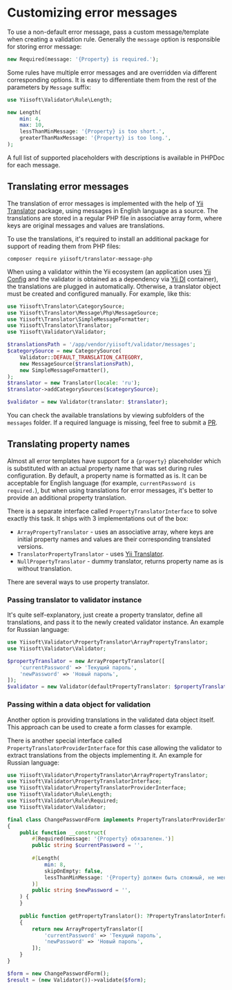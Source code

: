 # Customizing error messages

To use a non-default error message, pass a custom message/template when creating a validation rule. Generally the 
`message` option is responsible for storing error message:

```php
new Required(message: '{Property} is required.');
```

Some rules have multiple error messages and are overridden via different corresponding options.
It is easy to differentiate them from the rest of the parameters by `Message` suffix:

```php
use Yiisoft\Validator\Rule\Length;

new Length(  
    min: 4,  
    max: 10,
    lessThanMinMessage: '{Property} is too short.',  
    greaterThanMaxMessage: '{Property} is too long.',  
);
```

A full list of supported placeholders with descriptions is available in PHPDoc for each message.

## Translating error messages

The translation of error messages is implemented with the help of [Yii Translator] package, using messages in English 
language as a source. The translations are stored in a regular PHP file in associative array form, where keys are 
original messages and values are translations. 

To use the translations, it's required to install an additional package for support of reading them from PHP files:

```shell
composer require yiisoft/translator-message-php
```

When using a validator within the Yii ecosystem (an application uses [Yii Config] and the validator is obtained as a 
dependency via [Yii DI] container), the translations are plugged in automatically. Otherwise, a translator object must 
be created and configured manually. For example, like this:

```php
use Yiisoft\Translator\CategorySource;
use Yiisoft\Translator\Message\Php\MessageSource;
use Yiisoft\Translator\SimpleMessageFormatter;
use Yiisoft\Translator\Translator;
use Yiisoft\Validator\Validator;

$translationsPath = '/app/vendor/yiisoft/validator/messages';
$categorySource = new CategorySource(
    Validator::DEFAULT_TRANSLATION_CATEGORY,
    new MessageSource($translationsPath),
    new SimpleMessageFormatter(),
);
$translator = new Translator(locale: 'ru');
$translator->addCategorySources($categorySource);

$validator = new Validator(translator: $translator);
```

You can check the available translations by viewing subfolders of the `messages` folder. If a required language is 
missing, feel free to submit a [PR].

## Translating property names

Almost all error templates have support for a `{property}` placeholder which is substituted with an actual property
name that was set during rules configuration. By default, a property name is formatted as is. It can be acceptable for 
English language (for example, `currentPassword is required.`), but when using translations for error messages, it's 
better to provide an additional property translation.

There is a separate interface called `PropertyTranslatorInterface` to solve exactly this task. It ships with 3 
implementations out of the box:

- `ArrayPropertyTranslator` - uses an associative array, where keys are initial property names and values are their 
corresponding translated versions.
- `TranslatorPropertyTranslator` - uses [Yii Translator].
- `NullPropertyTranslator` - dummy translator, returns property name as is without translation.

There are several ways to use property translator.

### Passing translator to validator instance

It's quite self-explanatory, just create a property translator, define all translations, and pass it to the newly
created validator instance. An example for Russian language:

```php
use Yiisoft\Validator\PropertyTranslator\ArrayPropertyTranslator;
use Yiisoft\Validator\Validator;

$propertyTranslator = new ArrayPropertyTranslator([
    'currentPassword' => 'Текущий пароль',
    'newPassword' => 'Новый пароль',
]);
$validator = new Validator(defaultPropertyTranslator: $propertyTranslator);
```

### Passing within a data object for validation

Another option is providing translations in the validated data object itself. This approach can be used to create a form 
classes for example.

There is another special interface called `PropertyTranslatorProviderInterface` for this case allowing the validator to 
extract translations from the objects implementing it. An example for Russian language:

```php
use Yiisoft\Validator\PropertyTranslator\ArrayPropertyTranslator;
use Yiisoft\Validator\PropertyTranslatorInterface;
use Yiisoft\Validator\PropertyTranslatorProviderInterface;
use Yiisoft\Validator\Rule\Length;
use Yiisoft\Validator\Rule\Required;
use Yiisoft\Validator\Validator;

final class ChangePasswordForm implements PropertyTranslatorProviderInterface  
{  
    public function __construct(  
        #[Required(message: '{Property} обязателен.')]  
        public string $currentPassword = '',  
  
        #[Length(  
            min: 8,
            skipOnEmpty: false,  
            lessThanMinMessage: '{Property} должен быть сложный, не менее 8 символов.'  
        )]  
        public string $newPassword = '',  
    ) {  
    }  
  
    public function getPropertyTranslator(): ?PropertyTranslatorInterface  
    {  
        return new ArrayPropertyTranslator([  
            'currentPassword' => 'Текущий пароль',  
            'newPassword' => 'Новый пароль',  
        ]);  
    }  
}

$form = new ChangePasswordForm();    
$result = (new Validator())->validate($form);
```

[PR]: https://github.com/yiisoft/validator/pulls
[Yii Translator]: https://github.com/yiisoft/translator
[Yii Config]: https://github.com/yiisoft/config
[Yii DI]: https://github.com/yiisoft/di
